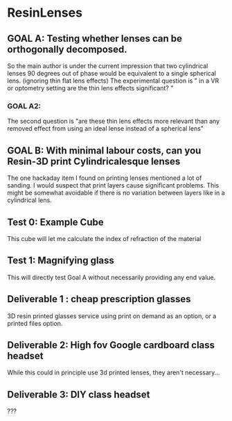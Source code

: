 # ResinLenses
## GOAL A: Testing whether lenses can be orthogonally decomposed.
So the main author is under the current impression that two cylindrical lenses 90 degrees out of phase would be equivalent to a single spherical lens. (ignoring thin flat lens effects)
The experimental question is " in a VR or optometry setting are the thin lens effects significant? "
### GOAL A2:
The second question is "are these thin lens effects more relevant than any removed effect from using an ideal lense instead of a spherical lens"
## GOAL B: With minimal labour costs, can you Resin-3D print Cylindricalesque lenses
The one hackaday item I found on printing lenses mentioned a lot of sanding.
I would suspect that print layers cause significant problems.
This might be somewhat avoidable if there is no variation between layers like in a cylindrical lens.
## Test 0: Example Cube
This cube will let me calculate the index of refraction of the material
## Test 1: Magnifying glass
This will directly test Goal A without necessarily providing any end value.
## Deliverable 1 : cheap prescription glasses
3D resin printed glasses service using print on demand as an option, or a printed files option.
## Deliverable 2: High fov Google cardboard class headset
While this could in principle use 3d printed lenses, they aren't necessary...
## Deliverable 3: DIY class headset
???

